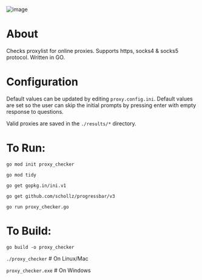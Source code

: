 ![image](https://github.com/user-attachments/assets/60db7140-35d4-4ab9-bbe1-a6f7e54060c3)


# About
Checks proxylist for online proxies. Supports https, socks4 &amp; socks5 protocol. Written in GO.

# Configuration

Default values can be updated by editing `proxy.config.ini`. Default values are set so the user can skip the initial prompts by pressing enter with empty response to questions.

Valid proxies are saved in the `./results/*` directory. 




# To Run: 
`go mod init proxy_checker`

`go mod tidy`

`go get gopkg.in/ini.v1`

`go get github.com/schollz/progressbar/v3`

`go run proxy_checker.go`


# To Build:

`go build -o proxy_checker`

`./proxy_checker`    # On Linux/Mac

`proxy_checker.exe`  # On Windows
